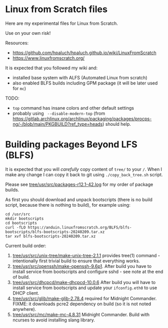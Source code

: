 # Linux from Scratch files

Here are my experimental files for Linux from Scratch.

Use on your own risk!

Resources:
- https://github.com/hpaluch/hpaluch.github.io/wiki/LinuxFromScratch
- https://www.linuxfromscratch.org/

It is expected that you followed my wiki and:
- installed base system with ALFS (Automated Linux from scratch)
- also enabled BLFS builds including GPM package (it will be later used for `mc`)

TODO:
- `top` command has insane colors and other default settings
- probably using ` --disable-modern-top` (from https://gitlab.archlinux.org/archlinux/packaging/packages/procps-ng/-/blob/main/PKGBUILD?ref_type=heads)
  should help.


# Building packages Beyond LFS (BLFS)

It is expected that you will *carefully* copy content of `tree/` to your `/`.
When I make any change I can copy it back to git using `./copy_back_tree.sh` script.

Please see [tree/usr/src/packages-r12.1-42.log](tree/usr/src/packages-r12.1-42.log) for
my order of package builds.

As first you should download and unpack bootscripts (there is no build script, because
there is nothing to build), for example using:

```shell
cd /usr/src
mkdir bootscripts
cd bootscripts
curl -fLO https://anduin.linuxfromscratch.org/BLFS/blfs-bootscripts/blfs-bootscripts-20240209.tar.xz
tar xvf blfs-bootscripts-20240209.tar.xz
```

Current build order:

1. [tree/usr/src/unix-tree/make-unix-tree-2.1.1](tree/usr/src/unix-tree/make-unix-tree-2.1.1)
   provides tree(1) command - intentionally first trivial build to ensure that everything works.
1. [tree/usr/src/openssh/make-openssh-9.6p1](tree/usr/src/openssh/make-openssh-9.6p1).
   After build you have to install service from bootscripts and configure sshd - see
   note at the end of build.
1. [tree/usr/src/dhcpcd/make-dhcpcd-10.0.6](tree/usr/src/dhcpcd/make-dhcpcd-10.0.6)
   After build you will have to install service from bootscripts and update your `ifconfig.eth0`
   to use DHCP client.
1. [tree/usr/src/glib/make-glib-2.78.4](tree/usr/src/glib/make-glib-2.78.4) required
   for Midnight Commander. FIXME: it downloads pcre2 dependency on build (so it is not
   noted anywhere).
1. [tree/usr/src/mc/make-mc-4.8.31](tree/usr/src/mc/make-mc-4.8.31) Midnight
   Commander. Build with ncurses to avoid installing slang library.

